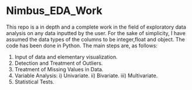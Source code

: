 # Nimbus_EDA_Work
This repo is a in depth and a complete work in the field of exploratory data analysis on any data inputted by the user. For the sake of simplicity, I have assumed the data types of the columns to be integer,float and object. The code has been done in Python.
The main steps are, as follows:
1. Input of data and elementary visualization.
2. Detection and Treatment of Outliers.
3. Treatment of Missing Values in Data.
4. Variable Analysis: i) Univariate. ii) Bivariate. iii) Multivariate.
5. Statistical Tests.
